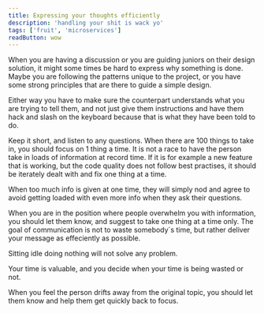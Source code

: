 ```yaml
---
title: Expressing your thoughts efficiently
description: 'handling your shit is wack yo'
tags: ['fruit', 'microservices']
readButton: wow
---
```


When you are having a discussion or you are guiding juniors on their design solution, it might some times be hard to express why something is done. Maybe you are following the patterns unique to the project, or you have some strong principles that are there to guide a simple design.

Either way you have to make sure the counterpart understands what you are trying to tell them, and not just give them instructions and have them hack and slash on the keyboard because that is what they have been told to do.

Keep it short, and listen to any questions.
When there are 100 things to take in, you should focus on 1 thing a time. It is not a race to have the person take in loads of information at record time. If it is for example a new feature that is working, but the code quality does not follow best practises, it should be iterately dealt with and fix one thing at a time.

When too much info is given at one time, they will simply nod and agree to avoid getting loaded with even more info when they ask their questions.


When you are in the position where people overwhelm you with information, you should let them know, and suggest to take one thing at a time only.
The goal of communication is not to waste somebody´s time, but rather deliver your message as effeciently as possible.

Sitting idle doing nothing will not solve any problem.

Your time is valuable, and you decide when your time is being wasted or not.

When you feel the person drifts away from the original topic, you should let them know and help them get quickly back to focus.